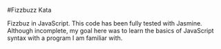 #Fizzbuzz Kata

Fizzbuz in JavaScript. This code has been fully tested with Jasmine.
Although incomplete, my goal here was to learn the basics of JavaScript
syntax with a program I am familiar with.
